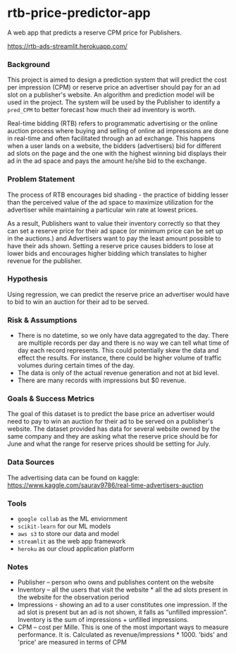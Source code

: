 # rtb-price-predictor-app
A web app that predicts a reserve CPM price for Publishers.

https://rtb-ads-streamlit.herokuapp.com/

### Background
This project is aimed to design a prediction system that will predict the cost per impression (CPM) or reserve price an advertiser should pay for an ad slot on a publisher's website. An algorithm and prediction model will be used in the project. The system will be used by the Publisher to identify a `pred_CPM` to better forecast how much their ad inventory is worth.

Real-time bidding (RTB) refers to programmatic advertising or the online auction process where buying and selling of online ad impressions are done in real-time and often facilitated through an ad exchange. This happens when a user lands on a website, the bidders (advertisers) bid for different ad slots on the page and the one with the highest winning bid displays their ad in the ad space and pays the amount he/she bid to the exchange.

### Problem Statement

The process of RTB encourages bid shading - the practice of bidding lesser than the perceived value of the ad space to maximize utilization for the advertiser while maintaining a particular win rate at lowest prices. 

As a result, Publishers want to value their inventory correctly so that they can set a reserve price for their ad space (or minimum price can be set up in the auctions.) and Advertisers want to pay the least amount possible to have their ads shown. Setting a reserve price causes bidders to lose at lower bids and encourages higher bidding which translates to higher revenue for the publisher.

### Hypothesis
Using regression, we can predict the reserve price an advertiser would have to bid to win an auction for their ad to be served.

### Risk & Assumptions
- There is no datetime, so we only have data aggregated to the day. There are multiple records per day and there is no way we can tell what time of day each record represents. This could potentially skew the data and effect the results. For instance, there could be higher volume of traffic volumes during certain times of the day.
- The data is only of the actual revenue generation and not at bid level. 
- There are many records with impressions but $0 revenue. 

### Goals & Success Metrics
The goal of this dataset is to predict the base price an advertiser would need to pay to win an auction for their ad to be served on a publisher's website. The dataset provided has data for several website owned by the same company and they are asking what the reserve price should be for June and what the range for reserve prices should be setting for July.

### Data Sources
The advertising data can be found on kaggle: https://www.kaggle.com/saurav9786/real-time-advertisers-auction

### Tools
- `google collab` as the ML enviornment
- `scikit-learn` for our ML models
- `aws s3` to store our data and model
- `streamlit` as the web app framework
- `heroku` as our cloud application platform

### Notes
- Publisher – person who owns and publishes content on the website
- Inventory – all the users that visit the website * all the ad slots present in the website for the observation period
- Impressions - showing an ad to a user constitutes one impression. If the ad slot is present but an ad is not shown, it falls as “unfilled impression”. Inventory is the sum of impressions + unfilled impressions.
- CPM – cost per Mille. This is one of the most important ways to measure performance. It is. Calculated as revenue/impressions * 1000. 'bids' and 'price' are measured in terms of CPM
